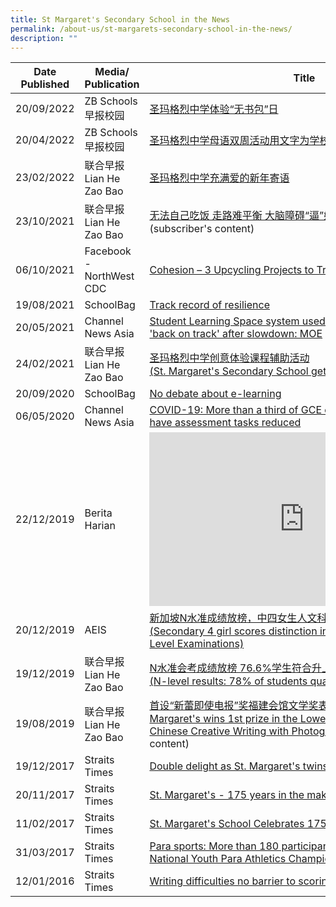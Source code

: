 ```yaml
---
title: St Margaret's Secondary School in the News
permalink: /about-us/st-margarets-secondary-school-in-the-news/
description: ""
---
```

<table>
<thead>
  <tr>
    <th>Date Published</th>
    <th>Media/ Publication</th>
    <th>Title </th>
  </tr>
</thead>
<tbody>
  <tr>
    <td>20/09/2022 </td>
    <td>ZB Schools早报校园</td>
    <td><a href="https://www.zbschools.sg/news/school/stories-23575">圣玛格烈中学体验“无书包”日</a>  </td>
  </tr>
  <tr>
    <td>20/04/2022</td>
    <td>ZB Schools<br>早报校园<br></td>
    <td><a href="https://www.zbschools.sg/news/school/stories-22002">圣玛格烈中学母语双周活动用文字为学校庆生 </a></td>
  </tr>
  <tr>
    <td>23/02/2022</td>
    <td>联合早报Lian He Zao Bao </td>
    <td><a href="https://www.zbschools.sg/news/school/stories-21324">圣玛格烈中学充满爱的新年寄语</a><a href="https://www.zbschools.sg/news/school/stories-21324"> </a><br></td>
  </tr>
  <tr>
    <td>23/10/2021</td>
    <td>联合早报<br>Lian He Zao Bao  </td>
    <td><a href="https://www.zaobao.com.sg/news/singapore/story20211023-1206134">无法自己吃饭 走路难平衡 大脑障碍“逼”她夺冠 </a><br>(subscriber's content)</td>
  </tr>
  <tr>
    <td>06/10/2021 </td>
    <td>Facebook - NorthWest CDC  </td>
    <td><a href="https://m.facebook.com/story.php?story_fbid=229676342531075&id=100064661320759&sfnsn=mo">Cohesion – 3 Upcycling Projects to Try </a></td>
  </tr>
  <tr>
    <td>19/08/2021</td>
    <td>SchoolBag</td>
    <td><a href="https://www.schoolbag.edu.sg/story/track-record-of-resilience">Track record of resilience</a>  </td>
  </tr>
  <tr>
    <td>20/05/2021</td>
    <td>Channel News Asia</td>
    <td><a href="https://www.channelnewsasia.com/news/singapore/moe-student-learning-space-down-online-home-based-learning-14838502">Student Learning Space system used for home-based learning 'back on track' after slowdown: MOE</a></td>
  </tr>
  <tr>
    <td>24/02/2021<br></td>
    <td>联合早报<br>Lian He Zao Bao </td>
    <td><a href="https://zbschools.sg/ink/studentsubmission/stories-17822">圣玛格烈中学创意体验课程辅助活动</a> <br><a href="https://zbschools.sg/ink/studentsubmission/stories-17822">(St. Margaret's Secondary School gets creative with its CCA Fair)</a> </td>
  </tr>
  <tr>
    <td>20/09/2020</td>
    <td>SchoolBag</td>
    <td><a href="https://www.schoolbag.edu.sg/story/no-debate-about-e-learning">No debate about e-learning</a></td>
  </tr>
  <tr>
    <td>06/05/2020</td>
    <td>Channel News Asia</td>
    <td><a href="https://www.channelnewsasia.com/news/singapore/covid-19-gce-coursework-subjects-assessment-tasks-reduced-12704934">COVID-19: More than a third of GCE coursework subjects to have assessment tasks reduced</a> </td>
  </tr>
  <tr>
    <td>22/12/2019</td>
    <td>Berita Harian</td>
    <td><iframe width="495" height="278" src="https://www.youtube.com/embed/NaI7vRgHuVI" title="Afiqah - 2019 GCE N Level News Clip (Berita Harian)" frameborder="0" allow="accelerometer; autoplay; clipboard-write; encrypted-media; gyroscope; picture-in-picture" allowfullscreen></iframe></td>
  </tr>
  <tr>
    <td>20/12/2019  </td>
    <td>AEIS </td>
    <td><a href="http://www.iaeis.com/media_centre/show/14290.html">新加坡N水准成绩放榜，中四女生人文科取得特优佳绩</a><br><a href="http://www.iaeis.com/media_centre/show/14290.html">(Secondary 4 girl scores distinction in Humanities at the GCE N-Level Examinations)</a></td>
  </tr>
  <tr>
    <td>19/12/2019</td>
    <td>联合早报<br>Lian He Zao Bao</td>
    <td><a href="https://www.8world.com/news/singapore/article/n-level-results-1004676">N水准会考成绩放榜 76.6%学生符合升上中五资格</a><br><a href="https://www.8world.com/news/singapore/article/n-level-results-1004676">(N-level results: 78% of students qualify for Secondary 5)</a> </td>
  </tr>
  <tr>
    <td>19/08/2019 </td>
    <td>联合早报Lian He Zao Bao </td>
    <td><a href="https://stmargaretssec.moe.edu.sg/about-us/goog_1739958327">首设“新蕾即使电报”奖福建会馆文学奖表扬学生社媒人气作品</a><a href="https://www.zaobao.com.sg/news/singapore/story20190819-981999">(St. Margaret's wins 1st prize in the Lower Secondary category of the Chinese Creative Writing with Photograpy contest)</a> (Subscriber's content) </td>
  </tr>
  <tr>
    <td>19/12/2017</td>
    <td>Straits Times </td>
    <td><a href="https://www.straitstimes.com/singapore/double-delight-as-st-margarets-twins-do-equally-well">Double delight as St. Margaret's twins do equally well</a>  </td>
  </tr>
  <tr>
    <td>20/11/2017</td>
    <td>Straits Times</td>
    <td><a href="https://www.straitstimes.com/singapore/education/st-margarets-175-years-in-the-making">St. Margaret's - 175 years in the making</a></td>
  </tr>
  <tr>
    <td>11/02/2017</td>
    <td>Straits Times</td>
    <td><a href="https://www.todayonline.com/singapore/st-margarets-school-celebrates-175th-anniversary">St. Margaret's School Celebrates 175th Anniversary </a></td>
  </tr>
  <tr>
    <td>31/03/2017</td>
    <td>Straits Times</td>
    <td><a href="https://www.straitstimes.com/sport/para-sports-more-than-180-participants-compete-at-the-haw-par-national-youth-para-athletics">Para sports: More than 180 participants compete at the Haw Par National Youth Para Athletics Championships</a></td>
  </tr>
  <tr>
    <td>12/01/2016</td>
    <td>Straits Times</td>
    <td><a href="https://www.straitstimes.com/singapore/writing-difficulties-no-barrier-to-scoring-good-grades">Writing difficulties no barrier to scoring good grades</a></td>
  </tr>
</tbody>
</table>